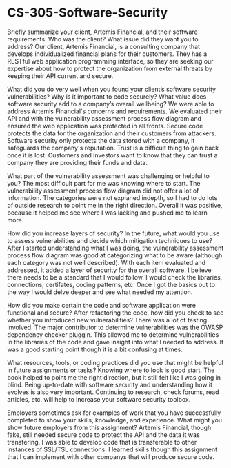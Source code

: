 # CS-305-Software-Security

Briefly summarize your client, Artemis Financial, and their software requirements. Who was the client? What issue did they want you to address?
Our client, Artemis Financial, is a consulting company that develops individualized financial plans for their customers. They has a RESTful web application programming interface, so they are seeking our expertise about how to protect the organization from external threats by keeping their API current and secure.
    
What did you do very well when you found your client’s software security vulnerabilities? Why is it important to code securely? What value does software security add to a company’s overall wellbeing?
We were able to address Artemis Financial's concerns and requirements. We evaluated their API and with the vulnerability assessment process flow diagram and ensured the web application was protected in all fronts. Secure code protects the data for the organization and their customers from attackers. Software security only protects the data stored with a company, it safeguards the company's reputation. Trust is a difficult thing to gain back once it is lost. Customers and investors want to know that they can trust a company they are providing their funds and data.  
    
What part of the vulnerability assessment was challenging or helpful to you?
The most difficult part for me was knowing where to start. The vulnerability assessment process flow diagram did not offer a lot of information. The categories were not explaned indepth, so I had to do lots of outside research to point me in the right direction. Overall it was positive, because it helped me see where I was lacking and pushed me to learn more.

How did you increase layers of security? In the future, what would you use to assess vulnerabilities and decide which mitigation techniques to use?
After I started understanding what I was doing, the vulnerability assessment process flow diagram was good at categorizing what to be aware (although each category was not well described). With each item evaluated and addressed, it added a layer of security for the overall software. I believe there needs to be a standard that I would follow. I would check the libraries, connections, certifates, coding patterns, etc. Once I got the basics out to the way I would delve deeper and see what needed my attention.

How did you make certain the code and software application were functional and secure? After refactoring the code, how did you check to see whether you introduced new vulnerabilities?
There was a lot of testing involved. The major contributor to determine vulnerabilities was the OWASP dependency checker pluggin. This allowed me to determine vulnerabilities in the libraries of the code and gave insight into what I needed to address. It was a good starting point though it is a bit confusing at times.
    
What resources, tools, or coding practices did you use that might be helpful in future assignments or tasks?
Knowing where to look is good start. The book helped to point me the right direction, but it still felt like I was going in blind. Being up-to-date with software security and understanding how it evolves is also very important. Continuing to research, check forums, read articles, etc. will help to increase your software security toolbox.

Employers sometimes ask for examples of work that you have successfully completed to show your skills, knowledge, and experience. What might you show future employers from this assignment?
Artemis Financial, though fake, still needed secure code to protect the API and the data it was transfering. I was able to develop code that is transferable to other instances of SSL/TSL connections. I  learned skills though this assignment that I can implement with other companys that will produce secure code.
